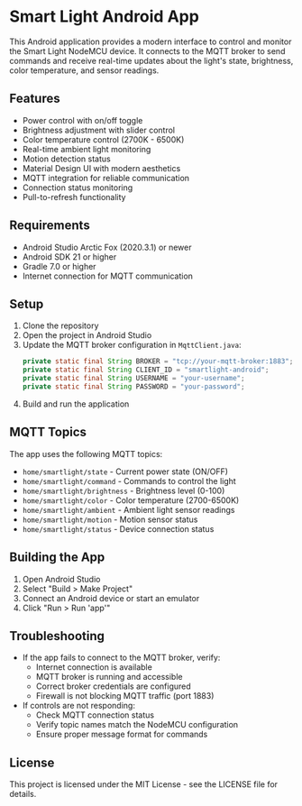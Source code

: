 # Smart Light Android App

This Android application provides a modern interface to control and monitor the Smart Light NodeMCU device. It connects to the MQTT broker to send commands and receive real-time updates about the light's state, brightness, color temperature, and sensor readings.

## Features

- Power control with on/off toggle
- Brightness adjustment with slider control
- Color temperature control (2700K - 6500K)
- Real-time ambient light monitoring
- Motion detection status
- Material Design UI with modern aesthetics
- MQTT integration for reliable communication
- Connection status monitoring
- Pull-to-refresh functionality

## Requirements

- Android Studio Arctic Fox (2020.3.1) or newer
- Android SDK 21 or higher
- Gradle 7.0 or higher
- Internet connection for MQTT communication

## Setup

1. Clone the repository
2. Open the project in Android Studio
3. Update the MQTT broker configuration in `MqttClient.java`:
   ```java
   private static final String BROKER = "tcp://your-mqtt-broker:1883";
   private static final String CLIENT_ID = "smartlight-android";
   private static final String USERNAME = "your-username";
   private static final String PASSWORD = "your-password";
   ```
4. Build and run the application

## MQTT Topics

The app uses the following MQTT topics:
- `home/smartlight/state` - Current power state (ON/OFF)
- `home/smartlight/command` - Commands to control the light
- `home/smartlight/brightness` - Brightness level (0-100)
- `home/smartlight/color` - Color temperature (2700-6500K)
- `home/smartlight/ambient` - Ambient light sensor readings
- `home/smartlight/motion` - Motion sensor status
- `home/smartlight/status` - Device connection status

## Building the App

1. Open Android Studio
2. Select "Build > Make Project"
3. Connect an Android device or start an emulator
4. Click "Run > Run 'app'"

## Troubleshooting

- If the app fails to connect to the MQTT broker, verify:
  - Internet connection is available
  - MQTT broker is running and accessible
  - Correct broker credentials are configured
  - Firewall is not blocking MQTT traffic (port 1883)
- If controls are not responding:
  - Check MQTT connection status
  - Verify topic names match the NodeMCU configuration
  - Ensure proper message format for commands

## License

This project is licensed under the MIT License - see the LICENSE file for details. 